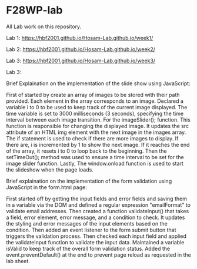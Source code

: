 # F28WP-lab
All Lab work on this repository. 

Lab 1: https://hbf2001.github.io/Hosam-Lab.github.io/week1/

Lab 2: https://hbf2001.github.io/Hosam-Lab.github.io/week2/

Lab 3: https://hbf2001.github.io/Hosam-Lab.github.io/week3/

Lab 3:

Brief Explaination on the implementation of the slide show using JavaScript:

First of started by create an array of images to be stored with their path provided. Each element in the array corresponds to an image. Declared a variable i to 0 to be used to keep track of the current image displayed. The time variable is set to 3000 milliseconds (3 seconds), specifying the time interval between each image transition. For the imageSlider(); function. This function is responsible for changing the displayed image. It updates the src attribute of an HTML img element with the next image in the images array. The if statement is used to check if there are more images to display. If there are, i is incremented by 1 to show the next image. If it reaches the end of the array, it resets i to 0 to loop back to the beginning. Then the setTimeOut(); method was used to ensure a time interval to be set for the image slider function. Lastly, The window.onload function is used to start the slideshow when the page loads.

Brief explaination on the implementation of the form validation using JavaScript in the form.html page:

First started off by getting the input fields and error fields and saving them in a variable via the DOM and defined a regular expression "emailFormat" to validate email addresses. Then created a function validateInput() that takes a field, error element, error message, and a condition to check. It updates the styling and error messages of the input elements based on the condition. Then added an event listener to the form submit button that triggers the validation process. Then checked each input field and applied the validateInput function to validate the input data. Maintained a variable isValid to keep track of the overall form validation status. Added the event.preventDefault() at the end to prevent page reload as requested in the lab sheet.



